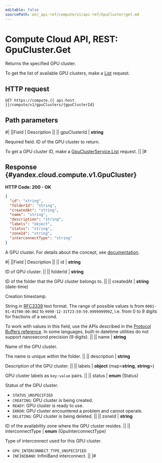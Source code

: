 ```yaml
---
editable: false
sourcePath: en/_api-ref/compute/v1/api-ref/GpuCluster/get.md
---
```


# Compute Cloud API, REST: GpuCluster.Get

Returns the specified GPU cluster.

To get the list of available GPU clusters, make a [List](/docs/compute/api-ref/GpuCluster/list#List) request.

## HTTP request

```
GET https://compute.{{ api-host }}/compute/v1/gpuClusters/{gpuClusterId}
```

## Path parameters

#|
||Field | Description ||
|| gpuClusterId | **string**

Required field. ID of the GPU cluster to return.

To get a GPU cluster ID, make a [GpuClusterService.List](/docs/compute/api-ref/GpuCluster/list#List) request. ||
|#

## Response {#yandex.cloud.compute.v1.GpuCluster}

**HTTP Code: 200 - OK**

```json
{
  "id": "string",
  "folderId": "string",
  "createdAt": "string",
  "name": "string",
  "description": "string",
  "labels": "object",
  "status": "string",
  "zoneId": "string",
  "interconnectType": "string"
}
```

A GPU cluster. For details about the concept, see [documentation](/docs/compute/concepts/gpu-cluster).

#|
||Field | Description ||
|| id | **string**

ID of GPU cluster. ||
|| folderId | **string**

ID of the folder that the GPU cluster belongs to. ||
|| createdAt | **string** (date-time)

Creation timestamp.

String in [RFC3339](https://www.ietf.org/rfc/rfc3339.txt) text format. The range of possible values is from
`0001-01-01T00:00:00Z` to `9999-12-31T23:59:59.999999999Z`, i.e. from 0 to 9 digits for fractions of a second.

To work with values in this field, use the APIs described in the
[Protocol Buffers reference](https://developers.google.com/protocol-buffers/docs/reference/overview).
In some languages, built-in datetime utilities do not support nanosecond precision (9 digits). ||
|| name | **string**

Name of the GPU cluster.

The name is unique within the folder. ||
|| description | **string**

Description of the GPU cluster. ||
|| labels | **object** (map<**string**, **string**>)

GPU cluster labels as `key:value` pairs. ||
|| status | **enum** (Status)

Status of the GPU cluster.

- `STATUS_UNSPECIFIED`
- `CREATING`: GPU cluster is being created.
- `READY`: GPU cluster is ready to use.
- `ERROR`: GPU cluster encountered a problem and cannot operate.
- `DELETING`: GPU cluster is being deleted. ||
|| zoneId | **string**

ID of the availability zone where the GPU cluster resides. ||
|| interconnectType | **enum** (GpuInterconnectType)

Type of interconnect used for this GPU cluster.

- `GPU_INTERCONNECT_TYPE_UNSPECIFIED`
- `INFINIBAND`: InfiniBand interconnect. ||
|#